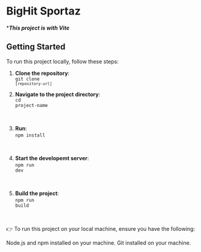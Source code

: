 # BigHit Sportaz

****This project is with Vite***

## Getting Started

To run this project locally, follow these steps:

1. **Clone the repository**:<br/>
<code>git clone `[repository-url]`</code>
   <br/>

2. **Navigate to the project directory**:<br/>
<code>cd project-name</code>
<br/>

3. **Run**:<br/>
<code>npm install</code>
<br/>

4. **Start the developemt server**:<br/>
<code>npm run dev</code>
<br/>

5. **Build the project**:<br/>
<code>npm run build</code>
<br/>


👉 To run this project on your local machine, ensure you have the following:

Node.js and npm installed on your machine.
Git installed on your machine.
